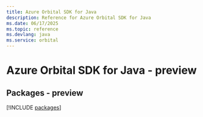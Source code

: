 ```yaml
---
title: Azure Orbital SDK for Java
description: Reference for Azure Orbital SDK for Java
ms.date: 06/17/2025
ms.topic: reference
ms.devlang: java
ms.service: orbital
---
```

# Azure Orbital SDK for Java - preview
## Packages - preview
[!INCLUDE [packages](orbital-index.md)]